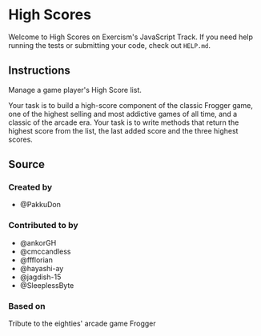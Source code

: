 # High Scores

Welcome to High Scores on Exercism's JavaScript Track.
If you need help running the tests or submitting your code, check out `HELP.md`.

## Instructions

Manage a game player's High Score list.

Your task is to build a high-score component of the classic Frogger game, one of the highest selling and most addictive games of all time, and a classic of the arcade era.
Your task is to write methods that return the highest score from the list, the last added score and the three highest scores.

## Source

### Created by

- @PakkuDon

### Contributed to by

- @ankorGH
- @cmccandless
- @ffflorian
- @hayashi-ay
- @jagdish-15
- @SleeplessByte

### Based on

Tribute to the eighties' arcade game Frogger